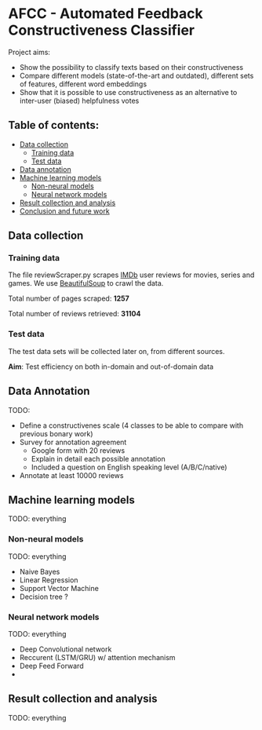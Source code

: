 # AFCC - Automated Feedback Constructiveness Classifier

Project aims:
- Show the possibility to classify texts based on their constructiveness
- Compare different models (state-of-the-art and outdated), different sets of features, different word embeddings
- Show that it is possible to use constructiveness as an alternative to inter-user (biased) helpfulness votes

## Table of contents:
* [Data collection](#data-collection)
  * [Training data](#training-data)
  * [Test data](#test-data)
* [Data annotation](#data-annotation)
* [Machine learning models](#machine-learning-models)
  * [Non-neural models](#non-neural-models)
  * [Neural network models](#neural-network-models)
* [Result collection and analysis](#result-collection-and-analysis)
* [Conclusion and future work](#conclusion-and-future-work)

## Data collection

### Training data

The file reviewScraper.py scrapes [IMDb](imdb.com) user reviews for movies, series and games.
We use [BeautifulSoup](https://www.crummy.com/software/BeautifulSoup/) to crawl the data.

Total number of pages scraped: **1257**

Total number of reviews retrieved: **31104** 

### Test data

The test data sets will be collected later on, from different sources.

**Aim**: Test efficiency on both in-domain and out-of-domain data

## Data Annotation

TODO:
- Define a constructivenes scale (4 classes to be able to compare with previous bonary work)
- Survey for annotation agreement
  - Google form with 20 reviews
  - Explain in detail each possible annotation
  - Included a question on English speaking level (A/B/C/native)
- Annotate at least 10000 reviews

## Machine learning models

TODO: everything

### Non-neural models

TODO: everything

- Naive Bayes
- Linear Regression
- Support Vector Machine
- Decision tree ?

### Neural network models

TODO: everything

- Deep Convolutional network
- Reccurent (LSTM/GRU) w/ attention mechanism
- Deep Feed Forward
- 

## Result collection and analysis

TODO: everything

